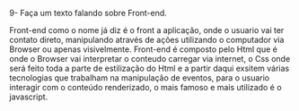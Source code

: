 9- Faça um texto falando sobre Front-end.

Front-end como o nome já diz é o front a aplicação, onde o usuario vai ter contato direto, manipulando através de ações utilizando o computador via Browser ou apenas visivelmente.
Front-end é composto pelo Html que é onde o Browser vai interpretar o conteudo carregar via internet, o Css onde será feito toda a parte de estilização do Html e a partir daqui exsitem várias tecnologias que trabalham na manipulação de eventos, para o usuario interagir com o conteúdo renderizado, o mais famoso e mais utilizado é o javascript.
